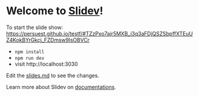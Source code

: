 # Welcome to [Slidev](https://github.com/slidevjs/slidev)!

To start the slide show:
https://persuest.github.io/testf/#TZzPxo7ajr5MXB_i3q3aFDjQSZSbpffXTEuUZ4KokBYrGkcj_FZDmsw9IsOBVCr
- `npm install`
- `npm run dev`
- visit http://localhost:3030

Edit the [slides.md](./slides.md) to see the changes.

Learn more about Slidev on [documentations](https://sli.dev/).
